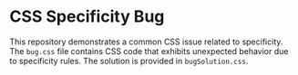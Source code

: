 # CSS Specificity Bug

This repository demonstrates a common CSS issue related to specificity.  The `bug.css` file contains CSS code that exhibits unexpected behavior due to specificity rules. The solution is provided in `bugSolution.css`.